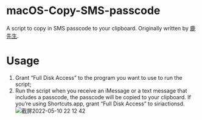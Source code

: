 # macOS-Copy-SMS-passcode
A script to copy in SMS passcode to your clipboard.
Originally written by [鹿先生](https://lu.dufustudio.com/archives/7473).

# Usage
1. Grant “Full Disk Access” to the program you want to use to run the script;
2. Run the script when you receive an iMessage or a text message that includes a passcode, the passcode will be copied to your clipboard.
If you’re using Shortcuts.app, grant “Full Disk Access” to siriactionsd.
![截屏2022-05-10 22 12 42](https://user-images.githubusercontent.com/68098933/167651181-5c3e18c7-8d72-4328-8f4a-5c2e23843183.png)
